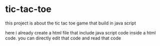# tic-tac-toe
this project is about the tic tac toe game that build in java script

here i already create a html file that include java script code inside a html code. 
you can directly edit that code and read that code 



